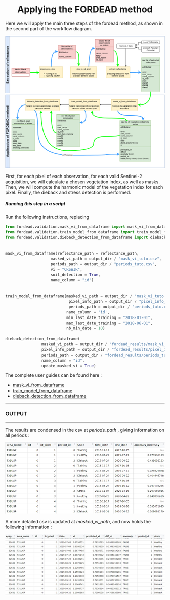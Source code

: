 
# <div align="center"> Applying the FORDEAD method </div>

Here we will apply the main three steps of the fordead method, as shown in the second part of the workflow diagram.

![workflow_calval](Figures/workflow_calval.png "workflow_calval")

First, for each pixel of each observation, for each valid Sentinel-2 acquisition, we will calculate a chosen vegetation index, as well as masks.
Then, we will compute the harmonic model of the vegetation index for each pixel.
Finally, the dieback and stress detection is performed.
##### Running this step in a script

Run the following instructions, replacing 

```python
from fordead.validation.mask_vi_from_dataframe import mask_vi_from_dataframe
from fordead.validation.train_model_from_dataframe import train_model_from_dataframe
from fordead.validation.dieback_detection_from_dataframe import dieback_detection_from_dataframe


mask_vi_from_dataframe(reflectance_path = reflectance_path,
					masked_vi_path = output_dir / "mask_vi_tuto.csv",
					periods_path = output_dir / "periods_tuto.csv",
					vi = "CRSWIR",
					soil_detection = True,
					name_column = "id")


train_model_from_dataframe(masked_vi_path = output_dir / "mask_vi_tuto.csv",
							pixel_info_path = output_dir / "pixel_info_tuto.csv",
							periods_path = output_dir / "periods_tuto.csv",
						   name_column = 'id',
						   min_last_date_training = "2018-01-01",
						   max_last_date_training = "2018-06-01",
						   nb_min_date = 10)

dieback_detection_from_dataframe(
				masked_vi_path = output_dir / "fordead_results/mask_vi_tuto.csv",
                pixel_info_path = output_dir / "fordead_results/pixel_info_tuto.csv",
                periods_path = output_dir / "fordead_results/periods_tuto.csv",
                name_column = "id",
                update_masked_vi = True)
```

The complete user guides can be found here :
-  [mask_vi_from_dataframe](https://fordead.gitlab.io/fordead_package/docs/user_guides/english/validation_tools/05_compute_masks_and_vegetation_index_from_dataframe)
- [train_model_from_dataframe](https://fordead.gitlab.io/fordead_package/docs/user_guides/english/validation_tools/06_training_model_from_dataframe)
- [dieback_detection_from_dataframe](https://fordead.gitlab.io/fordead_package/docs/user_guides/english/validation_tools/07_dieback_detection_from_dataframe)

-----
### OUTPUT
-----
The results are condensed in the csv at *periods_path* , giving information on all periods :

![periods_final](Figures/periods_final.jpg "periods_final")

A more detailed csv is updated at *masked_vi_path*, and now holds the following information : 

![masked_vi_updated](Figures/masked_vi_updated.jpg "masked_vi_updated")

